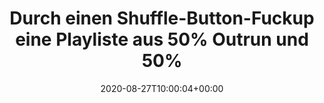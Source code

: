 ---
retweeted: false
source: <a href="https://about.twitter.com/products/tweetdeck" rel="nofollow">TweetDeck</a>
entities:
  user_mentions: []
  urls: []
  symbols: []
  media:
  - expanded_url: https://twitter.com/bascht/status/1298923224240185344/photo/1
    indices:
    - '106'
    - '129'
    url: https://t.co/NLwOoZty22
    media_url: http://pbs.twimg.com/media/EgazrUSWoAE87rU.jpg
    id_str: '1298923099304402945'
    id: '1298923099304402945'
    media_url_https: https://pbs.twimg.com/media/EgazrUSWoAE87rU.jpg
    sizes:
      small:
        w: '680'
        h: '60'
        resize: fit
      thumb:
        w: '81'
        h: '81'
        resize: crop
      large:
        w: '922'
        h: '81'
        resize: fit
      medium:
        w: '922'
        h: '81'
        resize: fit
    type: photo
    display_url: pic.twitter.com/NLwOoZty22
  hashtags: []
display_text_range:
- '0'
- '129'
favorite_count: '0'
id_str: '1298923224240185344'
truncated: false
retweet_count: '0'
id: '1298923224240185344'
possibly_sensitive: false
created_at: Thu Aug 27 10:00:04 +0000 2020
favorited: false
full_text: "Durch einen Shuffle-Button-Fuckup eine Playliste aus 50% Outrun und 50%
  Deathcore generiert \n\nYösssss. \U0001F918\U0001F3FD"
lang: de
extended_entities:
  media:
  - expanded_url: https://twitter.com/bascht/status/1298923224240185344/photo/1
    indices:
    - '106'
    - '129'
    url: https://t.co/NLwOoZty22
    media_url: http://pbs.twimg.com/media/EgazrUSWoAE87rU.jpg
    id_str: '1298923099304402945'
    id: '1298923099304402945'
    media_url_https: https://pbs.twimg.com/media/EgazrUSWoAE87rU.jpg
    sizes:
      small:
        w: '680'
        h: '60'
        resize: fit
      thumb:
        w: '81'
        h: '81'
        resize: crop
      large:
        w: '922'
        h: '81'
        resize: fit
      medium:
        w: '922'
        h: '81'
        resize: fit
    type: photo
    display_url: pic.twitter.com/NLwOoZty22
tags:
- pesos/twitter
date: '2020-08-27T10:00:04+00:00'
src: https://twitter.com/bascht/status/1298923224240185344
original_url: https://twitter.com/bascht/status/1298923224240185344
type: twitter_tweet
media_url: https://img.bascht.com/twitter/pbs.twimg.com/media/EgazrUSWoAE87rU.jpg
text: "Durch einen Shuffle-Button-Fuckup eine Playliste aus 50% Outrun und 50% Deathcore
  generiert \n\nYösssss. \U0001F918\U0001F3FD"
title: Durch einen Shuffle-Button-Fuckup eine Playliste aus 50% Outrun und 50%

---